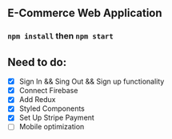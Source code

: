 
## E-Commerce Web Application


### `npm install` then `npm start`

## Need to do:
- [x] Sign In && Sing Out && Sign up functionality
- [x] Connect Firebase
- [x] Add Redux
- [x] Styled Components
- [x] Set Up Stripe Payment
- [ ] Mobile optimization
